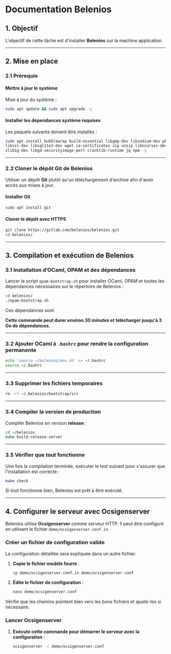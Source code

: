 # Documentation Belenios

## 1. Objectif

L'objectif de cette tâche est d'installer **Belenios** sur la machine application.

---

## 2. Mise en place

### 2.1 Prérequis

#### Mettre à jour le système

Mise à jour du système :

```bash
sudo apt update && sudo apt upgrade -y
```

#### Installer les dépendances système requises

Les paquets suivants doivent être installés :

```bash
sudo apt install bubblewrap build-essential libgmp-dev libsodium-dev pkg-config m4 \
libssl-dev libsqlite3-dev wget ca-certificates zip unzip libncurses-dev \
zlib1g-dev libgd-securityimage-perl cracklib-runtime jq npm -y
```

---

### 2.2 Cloner le dépôt Git de Belenios

Utiliser un dépôt **Git** plutôt qu'un téléchargement d'archive afin d'avoir accès aux mises à jour.

#### Installer Git

```bash
sudo apt install git
```

#### Cloner le dépôt avec HTTPS

```bash
git clone https://gitlab.com/belenios/belenios.git
cd belenios/
```

---

## 3. Compilation et exécution de Belenios

### 3.1 Installation d’OCaml, OPAM et des dépendances

Lancer le script `opam-bootstrap.sh` pour installer OCaml, OPAM et toutes les dépendances nécessaires sur le répertoire de Belenios :

```bash
cd belenios/
./opam-bootstrap.sh
```
Ces dépendances sont


**Cette commande peut durer environ 30 minutes et télécharger jusqu'à 3 Go de dépendances.**

---

### 3.2 Ajouter OCaml à `.bashrc` pour rendre la configuration permanente

```bash
echo 'source ~/belenios/env.sh' >> ~/.bashrc
source ~/.bashrc
```

---

### 3.3 Supprimer les fichiers temporaires

```bash
rm -rf ~/.belenios/bootstrap/src
```

---

### 3.4 Compiler la version de production

Compiler Belenios en version **release** :

```bash
cd ~/belenios
make build-release-server
```

---

### 3.5 Vérifier que tout fonctionne

Une fois la compilation terminée, exécuter le test suivant pour s'assurer que l'installation est correcte :

```bash
make check
```

Si tout fonctionne bien, Belenios est prêt à être exécuté.


---
## 4. Configurer le serveur avec Ocsigenserver

Belenios utilise **Ocsigenserver** comme serveur HTTP. Il peut être configuré en utilisant le fichier `demo/ocsigenserver.conf.in`.

### **Créer un fichier de configuration valide**

La configuration détaillée sera expliquée dans un autre fichier.

1. **Copie le fichier modèle fourni** :
   ```bash
   cp demo/ocsigenserver.conf.in demo/ocsigenserver.conf
   ```

2. **Édite le fichier de configuration** :
   ```bash
   nano demo/ocsigenserver.conf
   ```
Vérifie que les chemins pointent bien vers les bons fichiers et ajuste-les si nécessaire.

### **Lancer Ocsigenserver**

1. **Exécute cette commande pour démarrer le serveur avec la configuration** :
   ```bash
   ocsigenserver -c demo/ocsigenserver.conf
   ```

